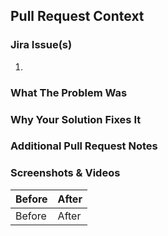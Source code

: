 ## Pull Request Context
### Jira Issue(s)
<!--- List the URLs to any Jira tickets related to this PR -->
1. 

### What The Problem Was
[//]: # (e.g., what bug was present, what feature was missing, etc.)

### Why Your Solution Fixes It
[//]: # (e.g., what approach or changes were made to address the issue)

### Additional Pull Request Notes
[//]: # (e.g., potential side effects, edge cases, or any dependencies for a more thorough review.)

### Screenshots & Videos
<!--- Attach any screenshots, GIFs or Videos of the completed work to provide the reviewers with more context -->
| Before | After |
|--------|-------|
| Before | After |